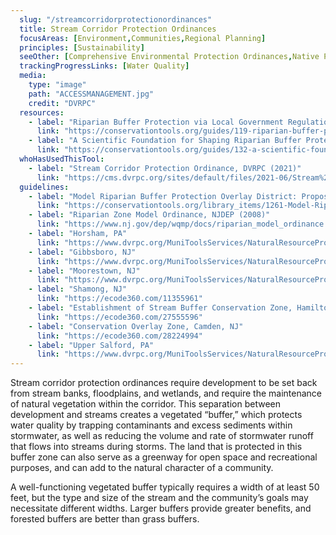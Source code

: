 ```yaml
---
  slug: "/streamcorridorprotectionordinances"
  title: Stream Corridor Protection Ordinances
  focusAreas: [Environment,Communities,Regional Planning]
  principles: [Sustainability]
  seeOther: [Comprehensive Environmental Protection Ordinances,Native Plantings]
  trackingProgressLinks: [Water Quality]
  media: 
    type: "image"
    path: "ACCESSMANAGEMENT.jpg"
    credit: "DVRPC"
  resources: 
    - label: "Riparian Buffer Protection via Local Government Regulation, WeConservePA"
      link: "https://conservationtools.org/guides/119-riparian-buffer-protection-via-local-government-regulation"
    - label: "A Scientific Foundation for Shaping Riparian Buffer Protection Regulations, WeConservePA"
      link: "https://conservationtools.org/guides/132-a-scientific-foundation-for-shaping-riparian-buffer-protection-regulations"
  whoHasUsedThisTool: 
    - label: "Stream Corridor Protection Ordinance, DVRPC (2021)"
      link: "https://cms.dvrpc.org/sites/default/files/2021-06/Stream%20Corridor.pdf"
  guidelines: 
    - label: "Model Riparian Buffer Protection Overlay District: Proposed Regulation for Use in a Municipal Zoning Ordinance, 2nd Edition, WeConservePA(2016)"
      link: "https://conservationtools.org/library_items/1261-Model-Riparian-Buffer-Protection-Overlay-District-Proposed-Regulation-for-Use-in-a-Municipal-Zoning-Ordinance-2nd-Edition"
    - label: "Riparian Zone Model Ordinance, NJDEP (2008)"
      link: "https://www.nj.gov/dep/wqmp/docs/riparian_model_ordinance.pdf"
    - label: "Horsham, PA"
      link: "https://www.dvrpc.org/MuniToolsServices/NaturalResourceProtectionTools/Ordinances/pdf/Stream_Corridor_Horsham.pdf"
    - label: "Gibbsboro, NJ"
      link: "https://www.dvrpc.org/MuniToolsServices/NaturalResourceProtectionTools/Ordinances/pdf/Stream_Corridor_Gibbsboro.pdf"
    - label: "Moorestown, NJ"
      link: "https://www.dvrpc.org/MuniToolsServices/NaturalResourceProtectionTools/Ordinances/pdf/Stream_Corridor_Moorestown.pdf"
    - label: "Shamong, NJ"
      link: "https://ecode360.com/11355961"
    - label: "Establishment of Stream Buffer Conservation Zone, Hamilton, NJ"
      link: "https://ecode360.com/27555596"
    - label: "Conservation Overlay Zone, Camden, NJ"
      link: "https://ecode360.com/28224994"
    - label: "Upper Salford, PA"
      link: "https://www.dvrpc.org/MuniToolsServices/NaturalResourceProtectionTools/Ordinances/pdf/Stream_Corridor_Upper_Salford.pdf"
---
```


Stream corridor protection ordinances require development to be set back from stream banks, floodplains, and wetlands, and require the maintenance of natural vegetation within the corridor. This separation between development and streams creates a vegetated “buffer,” which protects water quality by trapping contaminants and excess sediments within stormwater, as well as reducing the volume and rate of stormwater runoff that flows into streams during storms. The land that is protected in this buffer zone can also serve as a greenway for open space and recreational purposes, and can add to the natural character of a community.

A well-functioning vegetated buffer typically requires a width of at least 50 feet, but the type and size of the stream and the community’s goals may necessitate different widths. Larger buffers provide greater benefits, and forested buffers are better than grass buffers.
